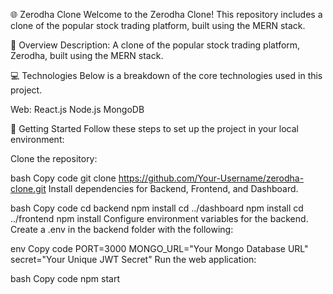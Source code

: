 🌐 Zerodha Clone
Welcome to the Zerodha Clone! This repository includes a clone of the popular stock trading platform, built using the MERN stack.

🌟 Overview
Description: A clone of the popular stock trading platform, Zerodha, built using the MERN stack.

💻 Technologies
Below is a breakdown of the core technologies used in this project.

Web:
React.js
Node.js
MongoDB

🚀 Getting Started
Follow these steps to set up the project in your local environment:

Clone the repository:

bash
Copy code
git clone https://github.com/Your-Username/zerodha-clone.git
Install dependencies for Backend, Frontend, and Dashboard.

bash
Copy code
cd backend
npm install
cd ../dashboard
npm install
cd ../frontend
npm install
Configure environment variables for the backend. Create a .env in the backend folder with the following:

env
Copy code
PORT=3000
MONGO_URL="Your Mongo Database URL"
secret="Your Unique JWT Secret"
Run the web application:

bash
Copy code
npm start
